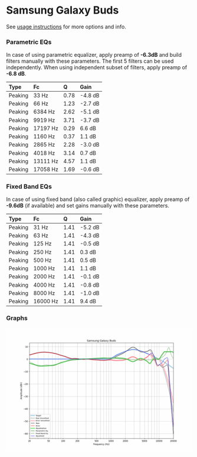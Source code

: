 # Samsung Galaxy Buds
See [usage instructions](https://github.com/jaakkopasanen/AutoEq#usage) for more options and info.

### Parametric EQs
In case of using parametric equalizer, apply preamp of **-6.3dB** and build filters manually
with these parameters. The first 5 filters can be used independently.
When using independent subset of filters, apply preamp of **-6.8 dB**.

| Type    | Fc       |    Q | Gain    |
|:--------|:---------|:-----|:--------|
| Peaking | 33 Hz    | 0.78 | -4.8 dB |
| Peaking | 66 Hz    | 1.23 | -2.7 dB |
| Peaking | 6384 Hz  | 2.62 | -5.1 dB |
| Peaking | 9919 Hz  | 3.71 | -3.7 dB |
| Peaking | 17197 Hz | 0.29 | 6.6 dB  |
| Peaking | 1160 Hz  | 0.37 | 1.1 dB  |
| Peaking | 2865 Hz  | 2.28 | -3.0 dB |
| Peaking | 4018 Hz  | 3.14 | 0.7 dB  |
| Peaking | 13111 Hz | 4.57 | 1.1 dB  |
| Peaking | 17058 Hz | 1.69 | -0.6 dB |

### Fixed Band EQs
In case of using fixed band (also called graphic) equalizer, apply preamp of **-9.6dB**
(if available) and set gains manually with these parameters.

| Type    | Fc       |    Q | Gain    |
|:--------|:---------|:-----|:--------|
| Peaking | 31 Hz    | 1.41 | -5.2 dB |
| Peaking | 63 Hz    | 1.41 | -4.3 dB |
| Peaking | 125 Hz   | 1.41 | -0.5 dB |
| Peaking | 250 Hz   | 1.41 | 0.3 dB  |
| Peaking | 500 Hz   | 1.41 | 0.5 dB  |
| Peaking | 1000 Hz  | 1.41 | 1.1 dB  |
| Peaking | 2000 Hz  | 1.41 | -0.1 dB |
| Peaking | 4000 Hz  | 1.41 | -0.8 dB |
| Peaking | 8000 Hz  | 1.41 | -1.0 dB |
| Peaking | 16000 Hz | 1.41 | 9.4 dB  |

### Graphs
![](./Samsung%20Galaxy%20Buds.png)
